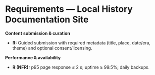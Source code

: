 # Requirements — Local History Documentation Site

**Content submission & curation**  
- **R:** Guided submission with required metadata (title, place, date/era, theme) and optional consent/licensing.

**Performance & availability**  
- **R (NFR):** p95 page response ≤ 2 s; uptime ≥ 99.5%; daily backups.  